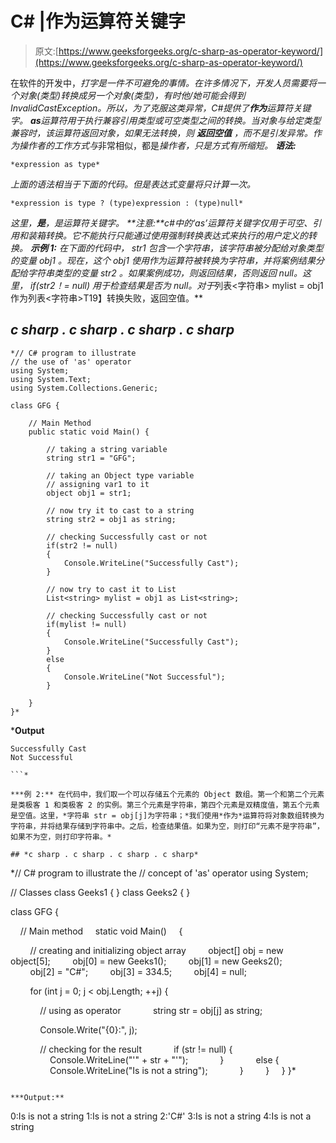 # C# |作为运算符关键字

> 原文:[https://www.geeksforgeeks.org/c-sharp-as-operator-keyword/](https://www.geeksforgeeks.org/c-sharp-as-operator-keyword/)

在软件的开发中，[](https://www.geeksforgeeks.org/c-type-casting/)*打字是一件不可避免的事情。在许多情况下，开发人员需要将一个对象(类型)转换成另一个对象(类型)，有时他/她可能会得到 InvalidCastException。所以，为了克服这类异常，C#提供了**作为**运算符关键字。
**as**运算符用于执行兼容引用类型或可空类型之间的转换。当对象与给定类型兼容时，该运算符返回对象，如果无法转换，则 ***返回空值*** ，而不是引发异常。*作为*操作者的工作方式与*非常相似，都是*操作者，只是方式有所缩短。
**语法:*** 

```
*expression as type*
```

*上面的语法相当于下面的代码。但是表达式变量将只计算一次。* 

```
*expression is type ? (type)expression : (type)null*
```

*这里，**是**，是运算符关键字。
**注意:**c#中的‘as’运算符关键字仅用于可空、引用和装箱转换。它不能执行只能通过使用强制转换表达式来执行的用户定义的转换。
**示例 1:** 在下面的代码中， *str1* 包含一个字符串，该字符串被分配给对象类型的变量 *obj1* 。现在，这个 *obj1* 使用作为运算符被转换为字符串，并将案例结果分配给字符串类型的变量 *str2* 。如果案例成功，则返回结果，否则返回 null。这里， *if(str2！= null)* 用于检查结果是否为 null。对于*列表<字符串> mylist = obj1 作为列表<字符串>T19】转换失败，返回空值。** 

## *c sharp . c sharp . c sharp . c sharp*

```
*// C# program to illustrate
// the use of 'as' operator
using System;
using System.Text;
using System.Collections.Generic;

class GFG {

    // Main Method
    public static void Main() {

        // taking a string variable
        string str1 = "GFG";

        // taking an Object type variable
        // assigning var1 to it
        object obj1 = str1;

        // now try it to cast to a string
        string str2 = obj1 as string;

        // checking Successfully cast or not
        if(str2 != null)
        {
            Console.WriteLine("Successfully Cast");
        }

        // now try to cast it to List
        List<string> mylist = obj1 as List<string>;

        // checking Successfully cast or not
        if(mylist != null)
        {
            Console.WriteLine("Successfully Cast");
        }
        else
        {
            Console.WriteLine("Not Successful");
        }

    }
}*
```

***Output**

```
Successfully Cast
Not Successful

```* 

***例 2:** 在代码中，我们取一个可以存储五个元素的 Object 数组。第一个和第二个元素是类极客 1 和类极客 2 的实例。第三个元素是字符串，第四个元素是双精度值，第五个元素是空值。这里，*字符串 str = obj[j]为字符串；*我们使用*作为*运算符将对象数组转换为字符串，并将结果存储到字符串中。之后，检查结果值。如果为空，则打印“元素不是字符串”，如果不为空，则打印字符串。* 

## *c sharp . c sharp . c sharp . c sharp*

```
*// C# program to illustrate the
// concept of 'as' operator
using System;

// Classes
class Geeks1 { }
class Geeks2 { }

class GFG {

    // Main method
    static void Main()
    {

        // creating and initializing object array
        object[] obj = new object[5];
        obj[0] = new Geeks1();
        obj[1] = new Geeks2();
        obj[2] = "C#";
        obj[3] = 334.5;
        obj[4] = null;

        for (int j = 0; j < obj.Length; ++j) {

            // using as operator
            string str = obj[j] as string;

            Console.Write("{0}:", j);

            // checking for the result
            if (str != null) {
                Console.WriteLine("'" + str + "'");
            }
            else {
                Console.WriteLine("Is is not a string");
            }
        }
    }
}*
```

***Output:** 

```
0:Is is not a string
1:Is is not a string
2:'C#'
3:Is is not a string
4:Is is not a string
```*